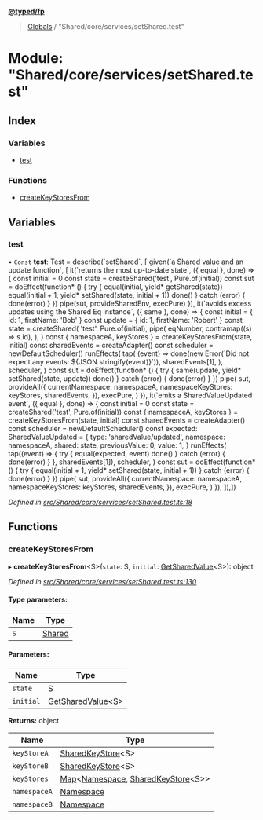 **[@typed/fp](../README.md)**

> [Globals](../globals.md) / "Shared/core/services/setShared.test"

# Module: "Shared/core/services/setShared.test"

## Index

### Variables

* [test](_shared_core_services_setshared_test_.md#test)

### Functions

* [createKeyStoresFrom](_shared_core_services_setshared_test_.md#createkeystoresfrom)

## Variables

### test

• `Const` **test**: Test = describe(\`setShared\`, [ given(\`a Shared value and an update function\`, [ it(\`returns the most up-to-date state\`, ({ equal }, done) => { const initial = 0 const state = createShared('test', Pure.of(initial)) const sut = doEffect(function* () { try { equal(initial, yield* getShared(state)) equal(initial + 1, yield* setShared(state, initial + 1)) done() } catch (error) { done(error) } }) pipe(sut, provideSharedEnv, execPure) }), it(\`avoids excess updates using the Shared Eq instance\`, ({ same }, done) => { const initial = { id: 1, firstName: 'Bob' } const update = { id: 1, firstName: 'Robert' } const state = createShared( 'test', Pure.of(initial), pipe( eqNumber, contramap((s) => s.id), ), ) const { namespaceA, keyStores } = createKeyStoresFrom(state, initial) const sharedEvents = createAdapter() const scheduler = newDefaultScheduler() runEffects( tap( (event) => done(new Error(\`Did not expect any events: ${JSON.stringify(event)}\`)), sharedEvents[1], ), scheduler, ) const sut = doEffect(function* () { try { same(update, yield* setShared(state, update)) done() } catch (error) { done(error) } }) pipe( sut, provideAll({ currentNamespace: namespaceA, namespaceKeyStores: keyStores, sharedEvents, }), execPure, ) }), it(\`emits a SharedValueUpdated event\`, ({ equal }, done) => { const initial = 0 const state = createShared('test', Pure.of(initial)) const { namespaceA, keyStores } = createKeyStoresFrom(state, initial) const sharedEvents = createAdapter() const scheduler = newDefaultScheduler() const expected: SharedValueUpdated = { type: 'sharedValue/updated', namespace: namespaceA, shared: state, previousValue: 0, value: 1, } runEffects( tap((event) => { try { equal(expected, event) done() } catch (error) { done(error) } }, sharedEvents[1]), scheduler, ) const sut = doEffect(function* () { try { equal(initial + 1, yield* setShared(state, initial + 1)) } catch (error) { done(error) } }) pipe( sut, provideAll({ currentNamespace: namespaceA, namespaceKeyStores: keyStores, sharedEvents, }), execPure, ) }), ]),])

*Defined in [src/Shared/core/services/setShared.test.ts:18](https://github.com/TylorS/typed-fp/blob/f129829/src/Shared/core/services/setShared.test.ts#L18)*

## Functions

### createKeyStoresFrom

▸ **createKeyStoresFrom**\<S>(`state`: S, `initial`: [GetSharedValue](_shared_core_model_shared_.md#getsharedvalue)\<S>): object

*Defined in [src/Shared/core/services/setShared.test.ts:130](https://github.com/TylorS/typed-fp/blob/f129829/src/Shared/core/services/setShared.test.ts#L130)*

#### Type parameters:

Name | Type |
------ | ------ |
`S` | [Shared](_shared_core_model_shared_.shared.md) |

#### Parameters:

Name | Type |
------ | ------ |
`state` | S |
`initial` | [GetSharedValue](_shared_core_model_shared_.md#getsharedvalue)\<S> |

**Returns:** object

Name | Type |
------ | ------ |
`keyStoreA` | [SharedKeyStore](../interfaces/_shared_core_model_sharedkeystore_.sharedkeystore.md)\<S> |
`keyStoreB` | [SharedKeyStore](../interfaces/_shared_core_model_sharedkeystore_.sharedkeystore.md)\<S> |
`keyStores` | [Map](../interfaces/_shared_core_model_sharedkeystore_.sharedkeystore.md#map)\<[Namespace](_shared_core_model_namespace_.namespace.md), [SharedKeyStore](../interfaces/_shared_core_model_sharedkeystore_.sharedkeystore.md)\<S>> |
`namespaceA` | [Namespace](_shared_core_model_namespace_.namespace.md) |
`namespaceB` | [Namespace](_shared_core_model_namespace_.namespace.md) |
